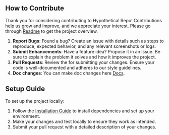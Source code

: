 ## How to Contribute
Thank you for considering contributing to Hypothetical Repo! Contributions help us grow and improve, and we appreciate your interest. Please go through [Readme](./README.md) to get the project overview.

1. **Report Bugs**: Found a bug? Create an issue with details such as steps to reproduce, expected behavior, and any relevant screenshots or logs.
2. **Submit Enhancements**: Have a feature idea? Propose it in an issue. Be sure to explain the problem it solves and how it improves the project.
3. **Pull Requests**: Review the for submitting your changes. Ensure your code is well-documented and adheres to our style guidelines.
4. **Doc changes**: You can make doc changes here [Docs](https://github.com/Prashant528/ideal_documented_repo/tree/main/docs).

## Setup Guide
To set up the project locally:
1. Follow the [Installation Guide](./INSTALLATION_GUIDE.md) to install dependencies and set up your environment.
2. Make your changes and test locally to ensure they work as intended.
3. Submit your pull request with a detailed description of your changes.
